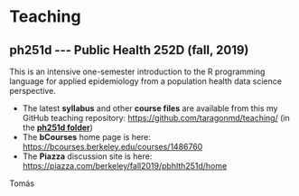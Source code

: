 # Teaching

## ph251d --- Public Health 252D (fall, 2019)

This is an intensive one-semester introduction to the R programming
language for applied epidemiology from a population health data
science perspective. 

- The latest **syllabus** and other **course files** are available from this my GitHub teaching
repository: https://github.com/taragonmd/teaching/ (in the [**ph251d folder**](https://github.com/taragonmd/teaching/tree/master/ph251d))
- The **bCourses** home page is here: https://bcourses.berkeley.edu/courses/1486760 
- The **Piazza** discussion site is here:
  https://piazza.com/berkeley/fall2019/pbhlth251d/home

Tomás
